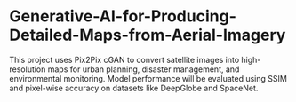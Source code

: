 # Generative-AI-for-Producing-Detailed-Maps-from-Aerial-Imagery
This project uses Pix2Pix cGAN to convert satellite images into high-resolution maps for urban planning, disaster management, and environmental monitoring. Model performance will be evaluated using SSIM and pixel-wise accuracy on datasets like DeepGlobe and SpaceNet.

